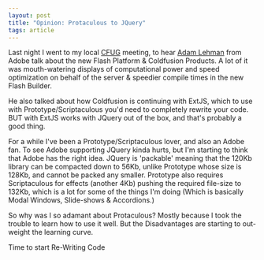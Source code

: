 ```yaml
---
layout: post
title: "Opinion: Protaculous to JQuery"
tags: article
---
```


Last night I went to my local <a href="http://pitcfug.org/">CFUG</a> meeting, to
hear <a href="http://www.adrocknaphobia.com/">Adam Lehman</a> from Adobe talk
about the new Flash Platform &amp; Coldfusion Products.<!--more--> A lot of it was
mouth-watering displays of computational power and speed optimization on behalf of
the server &amp; speedier compile times in the new Flash Builder.

He also talked about how Coldfusion is continuing with ExtJS, which to use with
Prototype/Scriptaculous you'd need to completely rewrite your code. BUT with ExtJS
works with JQuery out of the box, and that's probably a good thing.

For a while I've been a Prototype/Scriptaculous lover, and also an Adobe fan. To
see Adobe supporting JQuery kinda hurts, but I'm starting to think that Adobe has
the right idea. JQuery is 'packable' meaning that the 120Kb library can be
compacted down to 56Kb, unlike Prototype whose size is 128Kb, and cannot be
packed any smaller. Prototype also requires Scriptaculous for effects (another
4Kb) pushing the required file-size to 132Kb, which is a lot for some of the
things I'm doing (Which is basically Modal Windows, Slide-shows &amp; Accordions.)

So why was I so adamant about Protaculous? Mostly because I took the trouble to
learn how to use it well. But the Disadvantages are starting to out-weight the
learning curve.

Time to start Re-Writing Code

